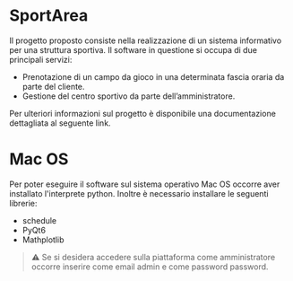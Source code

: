 # SportArea
Il progetto proposto consiste nella realizzazione di un sistema informativo per una struttura sportiva. Il software in questione si occupa di due principali servizi:
* Prenotazione di un campo da gioco in una determinata fascia oraria da parte del cliente.
* Gestione del centro sportivo da parte dell’amministratore.

Per ulteriori informazioni sul progetto è disponibile una documentazione dettagliata al seguente link.

# Mac OS
Per poter eseguire il software sul sistema operativo Mac OS occorre aver installato l'interprete python. Inoltre è necessario installare le seguenti librerie:
* schedule
* PyQt6
* Mathplotlib

> :warning: Se si desidera accedere sulla piattaforma come amministratore occorre inserire come email admin e come password password.
